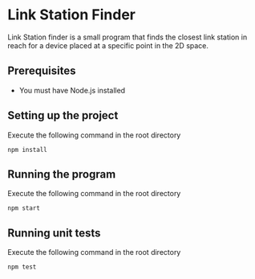 # Link Station Finder

Link Station finder is a small program that finds the closest link station in reach for a device placed at a specific point in the 2D space.

## Prerequisites
- You must have Node.js installed

## Setting up the project
Execute the following command in the root directory

```
npm install
```

## Running the program

Execute the following command in the root directory

```
npm start
```

## Running unit tests

Execute the following command in the root directory

```
npm test
```
